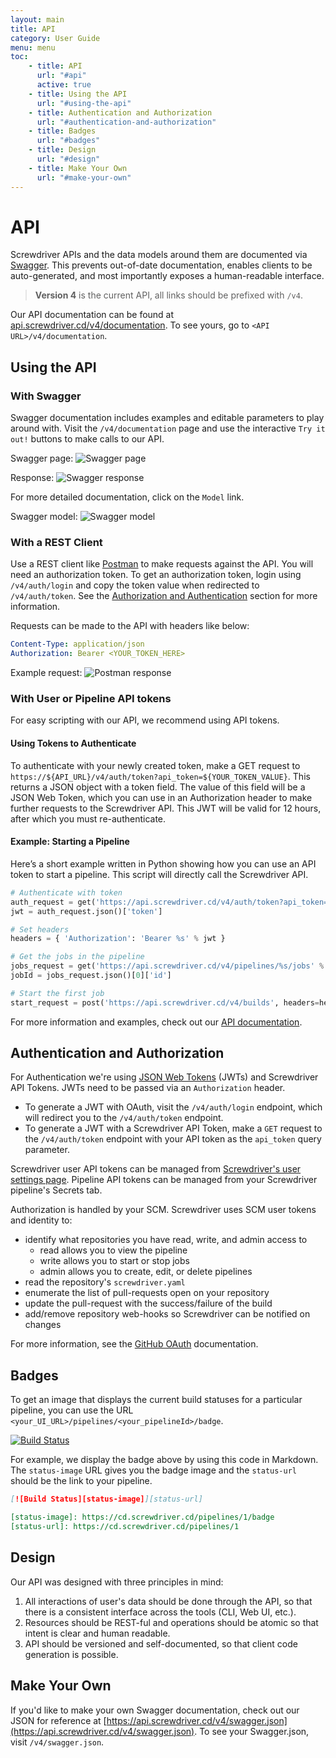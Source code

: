 ```yaml
---
layout: main
title: API
category: User Guide
menu: menu
toc:
    - title: API
      url: "#api"
      active: true
    - title: Using the API
      url: "#using-the-api"
    - title: Authentication and Authorization
      url: "#authentication-and-authorization"
    - title: Badges
      url: "#badges"
    - title: Design
      url: "#design"
    - title: Make Your Own
      url: "#make-your-own"
---
```

# API

Screwdriver APIs and the data models around them are documented via [Swagger]. This prevents out-of-date documentation, enables clients to be auto-generated, and most importantly exposes a human-readable interface.

> **Version 4** is the current API, all links should be prefixed with `/v4`.

Our API documentation can be found at [api.screwdriver.cd/v4/documentation](https://api.screwdriver.cd/v4/documentation). To see yours, go to `<API URL>/v4/documentation`.

## Using the API
### With Swagger
Swagger documentation includes examples and editable parameters to play around with. Visit the `/v4/documentation` page and use the interactive `Try it out!` buttons to make calls to our API.

Swagger page:
![Swagger page](./assets/swagger-page.png)

Response:
![Swagger response](./assets/swagger-response.png)

For more detailed documentation, click on the `Model` link.

Swagger model:
![Swagger model](./assets/swagger-model.png)

### With a REST Client
Use a REST client like [Postman] to make requests against the API. You will need an authorization token. To get an authorization token, login using `/v4/auth/login` and copy the token value when redirected to `/v4/auth/token`. See the [Authorization and Authentication](#authorization-and-authentication) section for more information.

Requests can be made to the API with headers like below:
```yaml
Content-Type: application/json
Authorization: Bearer <YOUR_TOKEN_HERE>
```

Example request:
![Postman response](./assets/postman.png)

### With User or Pipeline API tokens

For easy scripting with our API, we recommend using API tokens.

#### Using Tokens to Authenticate
To authenticate with your newly created token, make a GET request to `https://${API_URL}/v4/auth/token?api_token=${YOUR_TOKEN_VALUE}`. This returns a JSON object with a token field. The value of this field will be a JSON Web Token, which you can use in an Authorization header to make further requests to the Screwdriver API. This JWT will be valid for 12 hours, after which you must re-authenticate.

#### Example: Starting a Pipeline
Here’s a short example written in Python showing how you can use an API token to start a pipeline. This script will directly call the Screwdriver API.

```python
# Authenticate with token
auth_request = get('https://api.screwdriver.cd/v4/auth/token?api_token=%s' % environ['SD_KEY'])
jwt = auth_request.json()['token']

# Set headers
headers = { 'Authorization': 'Bearer %s' % jwt }

# Get the jobs in the pipeline
jobs_request = get('https://api.screwdriver.cd/v4/pipelines/%s/jobs' % pipeline_id, headers=headers)
jobId = jobs_request.json()[0]['id']

# Start the first job
start_request = post('https://api.screwdriver.cd/v4/builds', headers=headers, data=dict(jobId=jobId))
```

For more information and examples, check out our [API documentation](https://api.screwdriver.cd/v4/documentation).

## Authentication and Authorization

For Authentication we're using [JSON Web Tokens] (JWTs) and Screwdriver API Tokens. JWTs need to be passed via
an `Authorization` header.
* To generate a JWT with OAuth, visit the `/v4/auth/login` endpoint, which will redirect you to the `/v4/auth/token` endpoint.
* To generate a JWT with a Screwdriver API Token, make a `GET` request to the `/v4/auth/token` endpoint with your API token as the `api_token` query parameter.

Screwdriver user API tokens can be managed from [Screwdriver's user settings page](https://cd.screwdriver.cd/user-settings). Pipeline API tokens can be managed from your Screwdriver pipeline's Secrets tab.

Authorization is handled by your SCM. Screwdriver uses SCM user tokens
and identity to:

 - identify what repositories you have read, write, and admin access to
     - read allows you to view the pipeline
     - write allows you to start or stop jobs
     - admin allows you to create, edit, or delete pipelines
 - read the repository's `screwdriver.yaml`
 - enumerate the list of pull-requests open on your repository
 - update the pull-request with the success/failure of the build
 - add/remove repository web-hooks so Screwdriver can be notified on changes

For more information, see the [GitHub OAuth] documentation.

## Badges

To get an image that displays the current build statuses for a particular pipeline, you can use the URL `<your_UI_URL>/pipelines/<your_pipelineId>/badge`.

[![Build Status][status-image]][status-url]

[status-image]: https://cd.screwdriver.cd/pipelines/1/badge
[status-url]: https://cd.screwdriver.cd/pipelines/1

For example, we display the badge above by using this code in Markdown. The `status-image` URL gives you the badge image and the `status-url` should be the link to your pipeline.

```markdown
[![Build Status][status-image]][status-url]

[status-image]: https://cd.screwdriver.cd/pipelines/1/badge
[status-url]: https://cd.screwdriver.cd/pipelines/1
```

## Design

Our API was designed with three principles in mind:

1. All interactions of user's data should be done through the API, so that
there is a consistent interface across the tools (CLI, Web UI, etc.).
1. Resources should be REST-ful and operations should be atomic so that intent
is clear and human readable.
1. API should be versioned and self-documented, so that client code generation
is possible.

## Make Your Own
If you'd like to make your own Swagger documentation, check out our JSON for reference at  [https://api.screwdriver.cd/v4/swagger.json](https://api.screwdriver.cd/v4/swagger.json). To see your Swagger.json, visit `/v4/swagger.json`.

[JSON Web Tokens]: http://jwt.io
[GitHub OAuth]: https://developer.github.com/v3/oauth/
[Postman]: https://www.getpostman.com/
[Swagger]: http://swagger.io/
